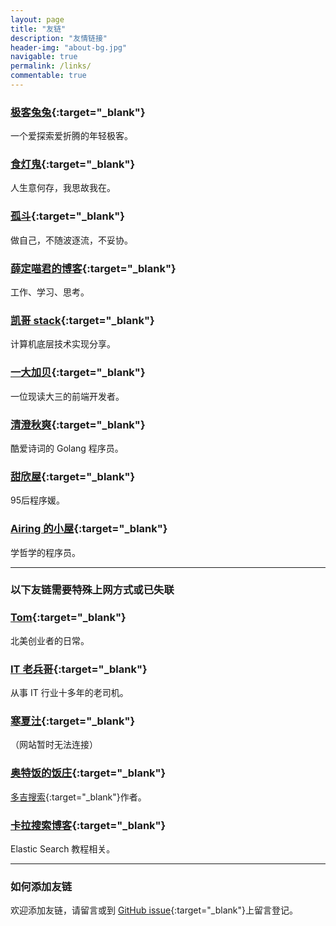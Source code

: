 ```yaml
---
layout: page
title: "友链"
description: "友情链接"
header-img: "about-bg.jpg"
navigable: true
permalink: /links/
commentable: true
---
```



### [极客兔兔](https://geektutu.com/){:target="_blank"}

一个爱探索爱折腾的年轻极客。

### [食灯鬼](https://shidenggui.com/){:target="_blank"}

人生意何存，我思故我在。

### [孤斗](http://d-d.design/){:target="_blank"} 

做自己，不随波逐流，不妥协。

### [薛定喵君的博客](http://xuedingmiao.com){:target="_blank"}

工作、学习、思考。

### [凯哥 stack](https://kaige86.com/){:target="_blank"}

计算机底层技术实现分享。

### [一大加贝](https://blog.yidajiabei.xyz/){:target="_blank"}

一位现读大三的前端开发者。

### [清澄秋爽](https://dashen.tech/){:target="_blank"}

酷爱诗词的 Golang 程序员。

### [甜欣屋](https://tcxx.info/){:target="_blank"}

95后程序媛。

### [Airing 的小屋](https://me.ursb.me){:target="_blank"}

学哲学的程序员。


*********************************************

### 以下友链需要特殊上网方式或已失联

### [Tom](https://ie9.org/){:target="_blank"}

北美创业者的日常。

### [IT 老兵哥](http://www.itlaobingge.com/){:target="_blank"}

从事 IT 行业十多年的老司机。

### [寒夏汢](https://hanxiatu.com/){:target="_blank"}

（网站暂时无法连接）

### [奥特饭的饭庄](https://fanfan.im/){:target="_blank"}

[多吉搜索](https://www.dogedoge.com/){:target="_blank"}作者。

### [卡拉搜索博客](https://kalasearch.cn/blog/){:target="_blank"}

Elastic Search 教程相关。

*********************************************

### 如何添加友链

欢迎添加友链，请留言或到 [GitHub issue](https://github.com/hutusi/hutusi.github.com/issues/4){:target="_blank"}上留言登记。
